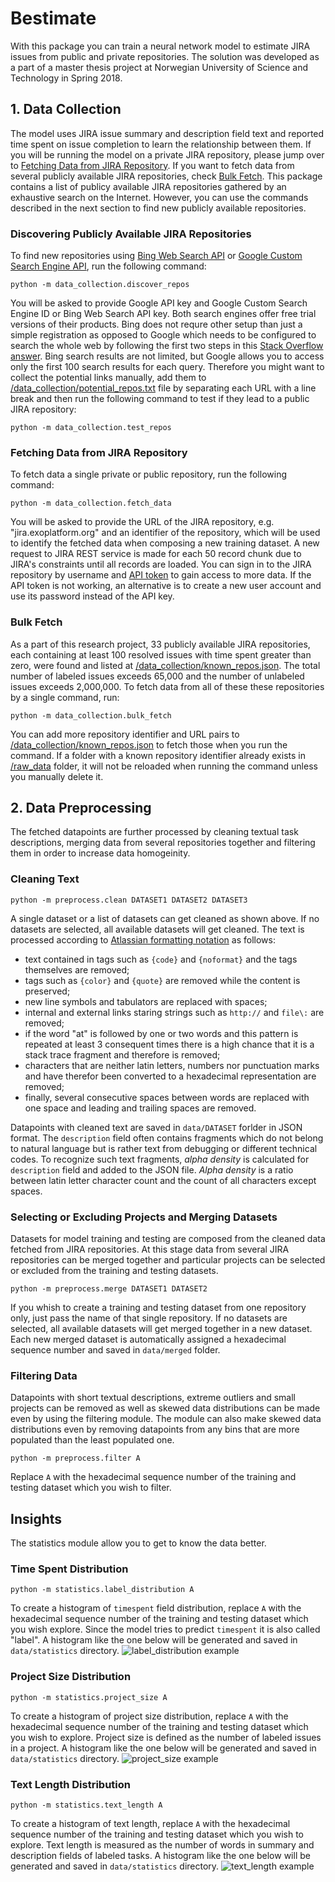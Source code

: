 # Bestimate
With this package you can train a neural network model to estimate JIRA issues from public and private repositories. The solution was developed as a part of a master thesis project at Norwegian University of Science and Technology in Spring 2018.

## 1. Data Collection
The model uses JIRA issue summary and description field text and reported time spent on issue completion to learn the relationship between them. If you will be running the model on a private JIRA repository, please jump over to [Fetching Data from JIRA Repository](#fetching-data-from-jira-repository). If you want to fetch data from several publicly available JIRA repositories, check [Bulk Fetch](#bulk-fetch). This package contains a list of publicy available JIRA repositories gathered by an exhaustive search on the Internet. However, you can use the commands described in the next section to find new publicly available repositories.

### Discovering Publicly Available JIRA Repositories
To find new repositories using [Bing Web Search API](https://azure.microsoft.com/en-us/services/cognitive-services/bing-web-search-api/) or [Google Custom Search Engine API](https://cse.google.com/cse/), run the following command:
```
python -m data_collection.discover_repos
```
You will be asked to provide Google API key and Google Custom Search Engine ID or Bing Web Search API key. Both search engines offer free trial versions of their products. Bing does not requre other setup than just a simple registration as opposed to Google which needs to be configured to search the whole web by following the first two steps in this [Stack Overflow answer](https://stackoverflow.com/a/37084643). Bing search results are not limited, but Google allows you to access only the first 100 search results for each query. Therefore you might want to collect the potential links manually, add them to [/data_collection/potential_repos.txt](data_collection/potential_repos.txt) file by separating each URL with a line break and then run the following command to test if they lead to a public JIRA repository:
```
python -m data_collection.test_repos
```

### Fetching Data from JIRA Repository
To fetch data  a single private or public repository, run the following command:
```
python -m data_collection.fetch_data
```
You will be asked to provide the URL of the JIRA repository, e.g. "jira.exoplatform.org" and an identifier of the repository, which will be used to identify the fetched data when composing a new training dataset. A new request to JIRA REST service is made for each 50 record chunk due to JIRA's constraints until all records are loaded. You can sign in to the JIRA repository by username and [API token](https://confluence.atlassian.com/cloud/api-tokens-938839638.html) to gain access to more data. If the API token is not working, an alternative is to create a new user account and use its password instead of the API key.

### Bulk Fetch

As a part of this research project, 33 publicly available JIRA repositories, each containing at least 100 resolved issues with time spent greater than zero, were found and listed at [/data_collection/known_repos.json](data_collection/known_repos.json). The total number of labeled issues exceeds 65,000 and the number of unlabeled issues exceeds 2,000,000. To fetch data from all of these these repositories by a single command, run:
```
python -m data_collection.bulk_fetch
```
You can add more repository identifier and URL pairs to [/data_collection/known_repos.json](data_collection/known_repos.json) to fetch those when you run the command. If a folder with a known repository identifier already exists in [/raw_data](raw_data) folder, it will not be reloaded when running the command unless you manually delete it.

## 2. Data Preprocessing
The fetched datapoints are further processed by cleaning textual task descriptions, merging data from several repositories together and filtering them in order to increase data homogeinity.

### Cleaning Text
```
python -m preprocess.clean DATASET1 DATASET2 DATASET3
```
A single dataset or a list of datasets can get cleaned as shown above. If no datasets are selected, all available datasets will get cleaned. The text is processed according to [Atlassian formatting notation](https://jira.atlassian.com/secure/WikiRendererHelpAction.jspa?section=all) as follows:
- text contained in tags such as `{code}` and `{noformat}` and the tags themselves are removed;
- tags such as `{color}` and `{quote}` are removed while the content is preserved;
- new line symbols and tabulators are replaced with spaces;
- internal and external links staring strings such as `http://` and `file\:` are removed;
- if the word "at" is followed by one or two words and this pattern is repeated at least 3 consequent times there is a high chance that it is a stack trace fragment and therefore is removed;
- characters that are neither latin letters, numbers nor punctuation marks and have therefor been converted to a hexadecimal representation are removed;
- finally, several consecutive spaces between words are replaced with one space and leading and trailing spaces are removed.

Datapoints with cleaned text are saved in `data/DATASET` forlder in JSON format. The `description` field often contains fragments which do not belong to natural language but is rather text from debugging or different technical codes. To recognize such text fragments, *alpha density* is calculated for `description` field and added to the JSON file. *Alpha density* is a ratio between latin letter character count and the count of all characters except spaces.

### Selecting or Excluding Projects and Merging Datasets
Datasets for model training and testing are composed from the cleaned data fetched from JIRA repositories. At this stage data from several JIRA repositories can be merged together and particular projects can be selected or excluded from the training and testing datasets.
```
python -m preprocess.merge DATASET1 DATASET2
```
If you whish to create a training and testing dataset from one repository only, just pass the name of that single repository. If no datasets are selected, all available datasets will get merged together in a new dataset. Each new merged dataset is automatically assigned a hexadecimal sequence number and saved in `data/merged` folder.

### Filtering Data
Datapoints with short textual descriptions, extreme outliers and small projects can be removed as well as skewed data distributions can be made even by using the filtering module. The module can also make skewed data distributions even by removing datapoints from any bins that are more populated than the least populated one.
```
python -m preprocess.filter A
```
Replace `A` with the hexadecimal sequence number of the training and testing dataset which you wish to filter.

## Insights
The statistics module allow you to get to know the data better.

### Time Spent Distribution
```
python -m statistics.label_distribution A
```
To create a histogram of `timespent` field distribution, replace `A` with the hexadecimal sequence number of the training and testing dataset which you wish explore. Since the model tries to predict `timespent` it is also called "label". A histogram like the one below will be generated and saved in `data/statistics` directory.
![label_distribution example](readme_images/label_distribution_example.png)

### Project Size Distribution
```
python -m statistics.project_size A
```
To create a histogram of project size distribution, replace `A` with the hexadecimal sequence number of the training and testing dataset which you wish to explore. Project size is defined as the number of labeled issues in a project. A histogram like the one below will be generated and saved in `data/statistics` directory.
![project_size example](readme_images/project_size_example.png)

### Text Length Distribution
```
python -m statistics.text_length A
```
To create a histogram of text length, replace `A` with the hexadecimal sequence number of the training and testing dataset which you wish to explore. Text length is measured as the number of words in summary and description fields of labeled tasks. A histogram like the one below will be generated and saved in `data/statistics` directory.
![text_length example](readme_images/text_length_example.png)
